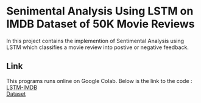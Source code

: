 # Senimental Analysis Using LSTM on IMDB Dataset of 50K Movie Reviews
In this project contains the implemention of Sentimental Analysis using LSTM which classifies a movie review into postive or negative feedback.

## Link
This programs runs online on Google Colab. Below is the link to the code : <br />
[LSTM-IMDB](https://colab.research.google.com/drive/1AKVqXphFlyImK8oFXbWt7EE2fJEWlPuw?usp=sharing) <br />
[Dataset](https://www.kaggle.com/datasets/lakshmi25npathi/imdb-dataset-of-50k-movie-reviews)
